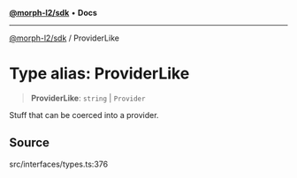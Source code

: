 [**@morph-l2/sdk**](../README.md) • **Docs**

***

[@morph-l2/sdk](../globals.md) / ProviderLike

# Type alias: ProviderLike

> **ProviderLike**: `string` \| `Provider`

Stuff that can be coerced into a provider.

## Source

src/interfaces/types.ts:376
